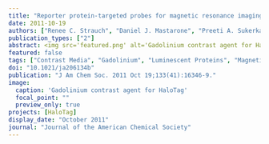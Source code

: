 ```yaml
---
title: "Reporter protein-targeted probes for magnetic resonance imaging"
date: 2011-10-19
authors: ["Renee C. Strauch", "Daniel J. Mastarone", "Preeti A. Sukerkar", "Ying Song", "**Jonathan J. Ipsaro**", "Thomas J. Meade"]
publication_types: ["2"]
abstract: <img src='featured.png' alt='Gadolinium contrast agent for HaloTag' style='width:50%;float:right'>Contrast agents for magnetic resonance imaging are frequently employed as experimental and clinical probes. Drawbacks include low signal sensitivity, fast clearance, and nonspecificity that limit efficacy in experimental imaging. In order to create a bioresponsive MR contrast agent, a series of four Gd(III) complexes targeted to the HaloTag reporter were designed and synthesized. HaloTag is unique among reporter proteins for its specificity, versatility, and the covalent interaction between substrate and protein. In similar systems, these properties produce prolonged in vivo lifetimes and extended imaging opportunities for contrast agents, longer rotational correlation times, and increases in relaxivity (r(1)) upon binding to the HaloTag protein. In this work we report a new MR contrast probe, 2CHTGd, which forms a covalent bond with its target protein and results in a dramatic increase in sensitivity. A 6-fold increase in r(1), from 3.8 to 22 mM(-1) s(-1), is observed upon 2CHTGd binding to the target protein. This probe was designed for use with the HaloTag protein system which allows for a variety of substrates (specific for MRI, florescence, or protein purification applications) to be used with the same reporter.
featured: false
tags: ["Contrast Media", "Gadolinium", "Luminescent Proteins", "Magnetic Resonance Imaging", "Molecular Structure", "Organometallic Compounds", "Stereoisomerism"]
doi: "10.1021/ja206134b"
publication: "J Am Chem Soc. 2011 Oct 19;133(41):16346-9."
image:
  caption: 'Gadolinium contrast agent for HaloTag'
  focal_point: ""
  preview_only: true
projects: [HaloTag]
display_date: "October 2011"
journal: "Journal of the American Chemical Society"
---
```


